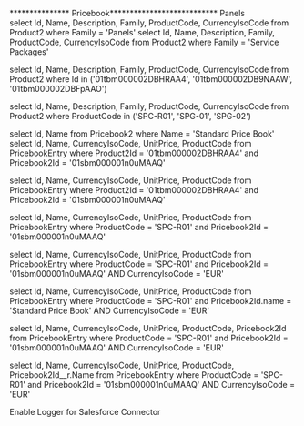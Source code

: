 *************** Pricebook***************************
Panels	
select Id, Name, Description, Family, ProductCode, CurrencyIsoCode from Product2 where Family = 'Panels'
select Id, Name, Description, Family, ProductCode, CurrencyIsoCode from Product2 where Family = 'Service Packages'

select Id, Name, Description, Family, ProductCode, CurrencyIsoCode from Product2 where Id in ('01tbm000002DBHRAA4', '01tbm000002DB9NAAW', '01tbm000002DBFpAAO')

select Id, Name, Description, Family, ProductCode, CurrencyIsoCode from Product2 where ProductCode in ('SPC-R01', 'SPG-01', 'SPG-02')


select Id, Name from Pricebook2 where Name = 'Standard Price Book'
select Id, Name, CurrencyIsoCode, UnitPrice, ProductCode from PricebookEntry where Product2Id = '01tbm000002DBHRAA4' and Pricebook2Id = '01sbm000001n0uMAAQ'

select Id, Name, CurrencyIsoCode, UnitPrice, ProductCode from PricebookEntry where Product2Id = '01tbm000002DBHRAA4' and Pricebook2Id = '01sbm000001n0uMAAQ'

select Id, Name, CurrencyIsoCode, UnitPrice, ProductCode from PricebookEntry where ProductCode = 'SPC-R01' and Pricebook2Id = '01sbm000001n0uMAAQ'

select Id, Name, CurrencyIsoCode, UnitPrice, ProductCode from PricebookEntry where ProductCode = 'SPC-R01' and Pricebook2Id = '01sbm000001n0uMAAQ' AND 	CurrencyIsoCode = 'EUR'

select Id, Name, CurrencyIsoCode, UnitPrice, ProductCode from PricebookEntry where ProductCode = 'SPC-R01' and Pricebook2Id.name = 'Standard Price Book' AND CurrencyIsoCode = 'EUR'

select Id, Name, CurrencyIsoCode, UnitPrice, ProductCode, Pricebook2Id from PricebookEntry where ProductCode = 'SPC-R01' and Pricebook2Id = '01sbm000001n0uMAAQ' AND CurrencyIsoCode = 'EUR'

select Id, Name, CurrencyIsoCode, UnitPrice, ProductCode, Pricebook2Id__r.Name from PricebookEntry where ProductCode = 'SPC-R01' and Pricebook2Id = '01sbm000001n0uMAAQ' AND CurrencyIsoCode = 'EUR'

Enable Logger for Salesforce Connector
<AsyncLogger name="org.mule.extension.salesforce" level="DEBUG"/>
